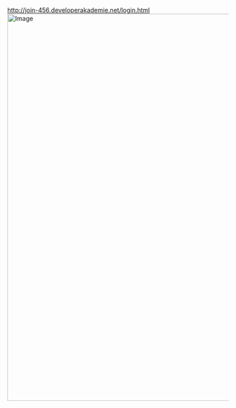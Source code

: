 http://join-456.developerakademie.net/login.html
<img width="1837" height="882" alt="Image" src="https://github.com/user-attachments/assets/a9de14d8-a215-482e-b8e3-348ffa9330d2" />

